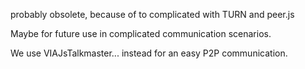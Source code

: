 probably obsolete, because of to complicated with TURN and peer.js

Maybe for future use in complicated communication scenarios.

We use VIAJsTalkmaster... instead for an easy P2P communication.
